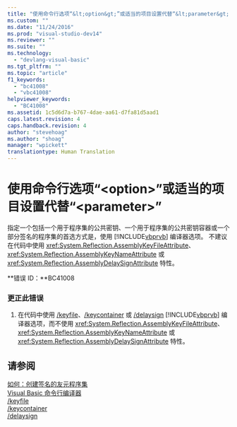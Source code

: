 ```yaml
---
title: "使用命令行选项“&lt;option&gt;”或适当的项目设置代替“&lt;parameter&gt;” | Microsoft Docs"
ms.custom: ""
ms.date: "11/24/2016"
ms.prod: "visual-studio-dev14"
ms.reviewer: ""
ms.suite: ""
ms.technology: 
  - "devlang-visual-basic"
ms.tgt_pltfrm: ""
ms.topic: "article"
f1_keywords: 
  - "bc41008"
  - "vbc41008"
helpviewer_keywords: 
  - "BC41008"
ms.assetid: 1c5d6d7a-b767-4dae-aa61-d7fa81d5aad1
caps.latest.revision: 4
caps.handback.revision: 4
author: "stevehoag"
ms.author: "shoag"
manager: "wpickett"
translationtype: Human Translation
---
```

# 使用命令行选项“&lt;option&gt;”或适当的项目设置代替“&lt;parameter&gt;”
指定一个包括一个用于程序集的公共密钥、一个用于程序集的公共密钥容器或一个部分签名的程序集的首选方式是，使用 [!INCLUDE[vbprvb](../../csharp/programming-guide/concepts/linq/includes/vbprvb_md.md)] 编译器选项。 不建议在代码中使用 <xref:System.Reflection.AssemblyKeyFileAttribute>、<xref:System.Reflection.AssemblyKeyNameAttribute> 或 <xref:System.Reflection.AssemblyDelaySignAttribute> 特性。  
  
 **错误 ID：**BC41008  
  
### 更正此错误  
  
1.  在代码中使用 [\/keyfile](../../visual-basic/reference/command-line-compiler/keyfile.md)、[\/keycontainer](../../visual-basic/reference/command-line-compiler/keycontainer.md) 或 [\/delaysign](../../visual-basic/reference/command-line-compiler/delaysign.md) [!INCLUDE[vbprvb](../../csharp/programming-guide/concepts/linq/includes/vbprvb_md.md)] 编译器选项，而不使用 <xref:System.Reflection.AssemblyKeyFileAttribute>、<xref:System.Reflection.AssemblyKeyNameAttribute> 或 <xref:System.Reflection.AssemblyDelaySignAttribute> 特性。  
  
## 请参阅  
 [如何：创建签名的友元程序集](../Topic/How%20to:%20Create%20Signed%20Friend%20Assemblies%20\(C%23%20and%20Visual%20Basic\).md)   
 [Visual Basic 命令行编译器](../../visual-basic/reference/command-line-compiler/index.md)   
 [\/keyfile](../../visual-basic/reference/command-line-compiler/keyfile.md)   
 [\/keycontainer](../../visual-basic/reference/command-line-compiler/keycontainer.md)   
 [\/delaysign](../../visual-basic/reference/command-line-compiler/delaysign.md)